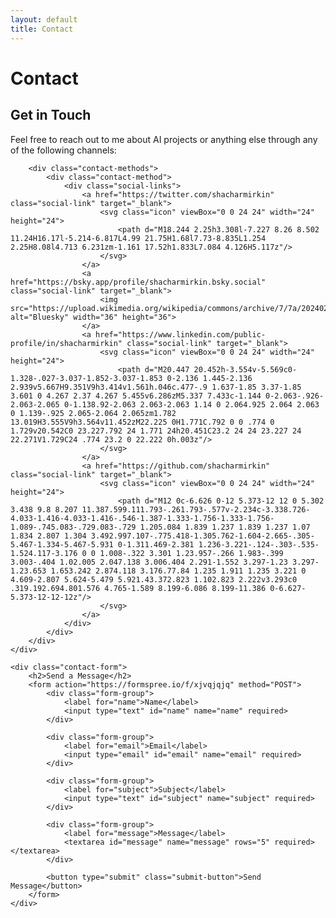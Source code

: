 ```yaml
---
layout: default
title: Contact
---
```


# Contact

<div class="contact-container">
    <div class="contact-info">
        <h2>Get in Touch</h2>
        <p>Feel free to reach out to me about AI projects or anything else through any of the following channels:</p>
        
        <div class="contact-methods">
            <div class="contact-method">
                <div class="social-links">
                    <a href="https://twitter.com/shacharmirkin" class="social-link" target="_blank">
                        <svg class="icon" viewBox="0 0 24 24" width="24" height="24">
                            <path d="M18.244 2.25h3.308l-7.227 8.26 8.502 11.24H16.17l-5.214-6.817L4.99 21.75H1.68l7.73-8.835L1.254 2.25H8.08l4.713 6.231zm-1.161 17.52h1.833L7.084 4.126H5.117z"/>
                        </svg>
                    </a>
                    <a href="https://bsky.app/profile/shacharmirkin.bsky.social" class="social-link" target="_blank">
                        <img src="https://upload.wikimedia.org/wikipedia/commons/archive/7/7a/20240211144737%21Bluesky_Logo.svg" alt="Bluesky" width="36" height="36">
                    </a>
                    <a href="https://www.linkedin.com/public-profile/in/shacharmirkin" class="social-link" target="_blank">
                        <svg class="icon" viewBox="0 0 24 24" width="24" height="24">
                            <path d="M20.447 20.452h-3.554v-5.569c0-1.328-.027-3.037-1.852-3.037-1.853 0-2.136 1.445-2.136 2.939v5.667H9.351V9h3.414v1.561h.046c.477-.9 1.637-1.85 3.37-1.85 3.601 0 4.267 2.37 4.267 5.455v6.286zM5.337 7.433c-1.144 0-2.063-.926-2.063-2.065 0-1.138.92-2.063 2.063-2.063 1.14 0 2.064.925 2.064 2.063 0 1.139-.925 2.065-2.064 2.065zm1.782 13.019H3.555V9h3.564v11.452zM22.225 0H1.771C.792 0 0 .774 0 1.729v20.542C0 23.227.792 24 1.771 24h20.451C23.2 24 24 23.227 24 22.271V1.729C24 .774 23.2 0 22.222 0h.003z"/>
                        </svg>
                    </a>
                    <a href="https://github.com/shacharmirkin" class="social-link" target="_blank">
                        <svg class="icon" viewBox="0 0 24 24" width="24" height="24">
                            <path d="M12 0c-6.626 0-12 5.373-12 12 0 5.302 3.438 9.8 8.207 11.387.599.111.793-.261.793-.577v-2.234c-3.338.726-4.033-1.416-4.033-1.416-.546-1.387-1.333-1.756-1.333-1.756-1.089-.745.083-.729.083-.729 1.205.084 1.839 1.237 1.839 1.237 1.07 1.834 2.807 1.304 3.492.997.107-.775.418-1.305.762-1.604-2.665-.305-5.467-1.334-5.467-5.931 0-1.311.469-2.381 1.236-3.221-.124-.303-.535-1.524.117-3.176 0 0 1.008-.322 3.301 1.23.957-.266 1.983-.399 3.003-.404 1.02.005 2.047.138 3.006.404 2.291-1.552 3.297-1.23 3.297-1.23.653 1.653.242 2.874.118 3.176.77.84 1.235 1.911 1.235 3.221 0 4.609-2.807 5.624-5.479 5.921.43.372.823 1.102.823 2.222v3.293c0 .319.192.694.801.576 4.765-1.589 8.199-6.086 8.199-11.386 0-6.627-5.373-12-12-12z"/>
                        </svg>
                    </a>
                </div>
            </div>
        </div>
    </div>

    <div class="contact-form">
        <h2>Send a Message</h2>
        <form action="https://formspree.io/f/xjvqjqjq" method="POST">
            <div class="form-group">
                <label for="name">Name</label>
                <input type="text" id="name" name="name" required>
            </div>

            <div class="form-group">
                <label for="email">Email</label>
                <input type="email" id="email" name="email" required>
            </div>

            <div class="form-group">
                <label for="subject">Subject</label>
                <input type="text" id="subject" name="subject" required>
            </div>

            <div class="form-group">
                <label for="message">Message</label>
                <textarea id="message" name="message" rows="5" required></textarea>
            </div>

            <button type="submit" class="submit-button">Send Message</button>
        </form>
    </div>

</div>
